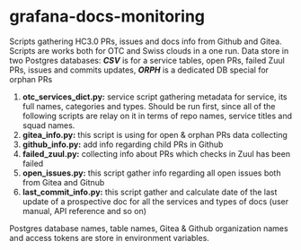 grafana-docs-monitoring
=======================
Scripts gathering HC3.0 PRs, issues and docs info from Github and Gitea. Scripts are works both for OTC and Swiss clouds in a one run. Data store in two Postgres databases: **_CSV_** is for a service tables, open PRs, failed Zuul PRs, issues and commits updates, **_ORPH_** is a dedicated DB special for orphan PRs

1) **otc_services_dict.py:** service script gathering metadata for service, its full names, categories and types. Should be run first, since all of the following scripts are relay on it in terms of repo names, service titles and squad names.
2) **gitea_info.py:** this script is using for open & orphan PRs data collecting
3) **github_info.py:** add info regarding child PRs in Github
4) **failed_zuul.py:** collecting info about PRs which checks in Zuul has been failed
5) **open_issues.py:** this script gather info regarding all open issues both from Gitea and Gitnub
6) **last_commit_info.py:** this script gather and calculate date of the last update of a prospective doc for all the services and types of docs (user manual, API reference and so on)

Postgres database names, table names, Gitea & Github organization names and access tokens are store in environment variables.
